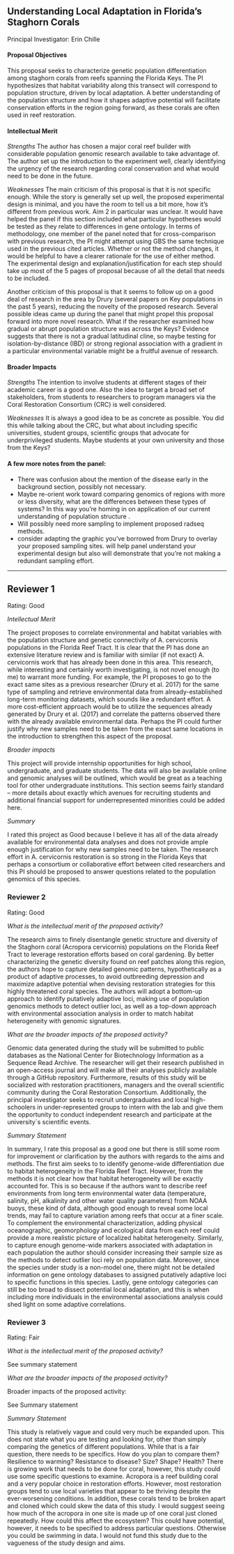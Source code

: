 ## Understanding Local Adaptation in Florida’s Staghorn Corals

Principal Investigator: Erin Chille


#### Proposal Objectives
This proposal seeks to characterize genetic population differentiation among staghorn corals from reefs spanning the Florida Keys. The PI hypothesizes that habitat variability along this transect will correspond to population structure, driven by local adaptation. A better understanding of the population structure and how it shapes adaptive potential will facilitate conservation efforts in the region going forward, as these corals are often used in reef restoration.

#### Intellectual Merit
*Strengths*
The author has chosen a major coral reef builder with considerable population genomic research available to take advantage of. The author set up the introduction to the experiment well, clearly identifying the urgency of the research regarding coral conservation and what would need to be done in the future.

*Weaknesses*
The main criticism of this proposal is that it is not specific enough. While the story is generally set up well, the proposed experimental design is minimal, and you have the room to tell us a bit more, how it’s different from previous work. Aim 2 in particular was unclear. It would have helped the panel if this section included what particular hypotheses would be tested as they relate to differences in gene ontology. In terms of methodology, one member of the panel noted that for cross-comparison with previous research, the PI might attempt using GBS the same technique used in the previous cited articles. Whether or not the method changes, it would be helpful to have a clearer rationale for the use of either method. The experimental design and explanation/justification for each step should take up most of the 5 pages of proposal because of all the detail that needs to be included.

Another criticism of this proposal is that it seems to follow up on a good deal of research in the area by Drury (several papers on Key populations in the past 5 years), reducing the novelty of the proposed research. Several possible ideas came up during the panel that might propel this proposal forward into more novel research. What if the researcher examined how gradual or abrupt population structure was across the Keys? Evidence suggests that there is not a gradual latitudinal cline, so maybe testing for isolation-by-distance (IBD) or strong regional association with a gradient in a particular environmental variable might be a fruitful avenue of research.

#### Broader Impacts
*Strengths*
The intention to involve students at different stages of their academic career is a good one. Also the idea to target a broad set of stakeholders, from students to researchers to program managers via the Coral Restoration Consortium (CRC) is well considered.

*Weaknesses*
It is always a good idea to be as concrete as possible. You did this while talking about the CRC, but what about including specific universities, student groups, scientific groups that advocate for underprivileged students. Maybe students at your own university and those from the Keys?

#### A few more notes from the panel:
-	There was confusion about the mention of the disease early in the background section, possibly not necessary.
-	Maybe re-orient work toward comparing genomics of regions with more or less diversity, what are the differences between these types of systems? In this way you’re homing in on application of our current understanding of population structure .
-	Will possibly need more sampling to implement proposed radseq methods.
-	consider adapting the graphic you’ve borrowed from Drury to overlay your proposed sampling sites. will help panel understand your experimental design but also will demonstrate that you’re not making a redundant sampling effort.
*****




## Reviewer 1
Rating: Good

*Intellectual Merit*

The project proposes to correlate environmental and habitat variables with the population structure and genetic connectivity of A. cervicornis populations in the Florida Reef Tract. It is clear that the PI has done an extensive literature review and is familiar with similar (if not exact) A. cervicornis work that has already been done in this area. This research, while interesting and certainly worth investigating, is not novel enough (to me) to warrant more funding. For example, the PI proposes to go to the exact same sites as a previous researcher (Drury et al. 2017) for the same type of sampling and retrieve environmental data from already-established long-term monitoring datasets, which sounds like a redundant effort. A more cost-efficient approach would be to utilize the sequences already generated by Drury et al. (2017) and correlate the patterns observed there with the already available environmental data. Perhaps the PI could further justify why new samples need to be taken from the exact same locations in the introduction to strengthen this aspect of the proposal.

*Broader impacts*

This project will provide internship opportunities for high school, undergraduate, and graduate students. The data will also be available online and genomic analyses will be outlined, which would be great as a teaching tool for other undergraduate institutions. This section seems fairly standard – more details about exactly which avenues for recruiting students and additional financial support for underrepresented minorities could be added here.

*Summary*

I rated this project as Good because I believe it has all of the data already available for environmental data analyses and does not provide ample enough justification for why new samples need to be taken. The research effort in A. cervicornis restoration is so strong in the Florida Keys that perhaps a consortium or collaborative effort between cited researchers and this PI should be proposed to answer questions related to the population genomics of this species.


### Reviewer 2
Rating: Good

*What is the intellectual merit of the proposed activity?*

The research  aims to finely disentangle genetic structure and diversity of the  Staghorn coral (Acropora cervicornis) populations on the Florida Reef Tract to leverage restoration efforts based on coral gardening. By better characterizing the genetic diversity found on reef patches along this region, the authors hope to capture detailed genomic patterns, hypothetically as a product of adaptive processes, to avoid outbreeding depression and maximize adaptive potential when devising restoration strategies for this highly threatened coral species. The authors will adopt a bottom-up approach to identify putatively adaptive loci, making use of population genomics methods to detect outlier loci, as well as a top-down approach with environmental association analysis in order to match habitat heterogeneity with genomic signatures.

*What are the broader impacts of the proposed activity?*

Genomic data generated during the study will be submitted to public databases as the National Center for Biotechnology Information as a Sequence Read Archive. The researcher will get their research published in an open-access journal and will make all their analyses publicly available through a GitHub repository.  Furthermore, results of this study will be socialized with restoration practitioners, managers and the overall scientific community during the Coral Restoration Consortium. Additionally, the principal investigator seeks to recruit undergraduates and local high-schoolers in under-represented groups to intern with the lab and give them the opportunity to conduct independent research and participate at the university`s scientific events.

*Summary Statement*

In summary, I rate this proposal as a good one but there is still some room for improvement or clarification by the authors with regards to the aims and methods. The first aim seeks to to identify  genome-wide differentiation due to habitat heterogeneity in the Florida Reef Tract. However, from the methods it is not clear how that habitat heterogeneity will be exactly accounted for. This is so because if the authors want to describe reef environments from long term environmental water data (temperature, salinity, pH, alkalinity and other water quality parameters) from NOAA buoys, these kind of data, although good enough to reveal some local trends, may fail to capture variation among reefs that occur at a finer scale. To complement the environmental characterization, adding physical oceanographic, geomorphology and ecological data from each reef could provide a more realistic picture of localized habitat heterogeneity. Similarly, to capture enough genome-wide markers associated with adaptation in each population the author should consider increasing their sample size as the methods to detect outlier loci rely on population data. Moreover, since the species under study is a non-model one, there might not be detailed information on gene ontology databases to assigned putatively adaptive loci to specific functions in this species. Lastly, gene ontology categories can still be too broad to dissect potential local adaptation, and this is when including more individuals in the environmental associations analysis could shed light on some adaptive correlations.



### Reviewer 3
Rating: Fair

*What is the intellectual merit of the proposed activity?*

See summary statement

*What are the broader impacts of the proposed activity?*

Broader impacts of the proposed activity:

See Summary statement

*Summary Statement*


This study is relatively vague and could very much be expanded upon. This does not state what you are testing and looking for, other than simply comparing the genetics of different populations. While that is a fair question, there needs to be specifics. How do you plan to compare them? Resilience to warming? Resistance to disease? Size? Shape? Health? There is growing work that needs to be done for coral, however, this study could use some specific questions to examine. Acropora is a reef building coral and a very popular choice in restoration efforts. However, most restoration groups tend to use local varieties that appear to be thriving despite the ever-worsening conditions. In addition, these corals tend to be broken apart and cloned which could skew the data of this study. I would suggest seeing how much of the acropora in one site is made up of one coral just cloned repeatedly. How could this affect the ecosystem? This could have potential, however, it needs to be specified to address particular questions. Otherwise you could be swimming in data. I would not fund this study due to the vagueness of the study design and aims.
